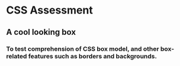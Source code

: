 # CSS Assessment 
## A cool looking box
### To test comprehension of CSS box model, and other box-related features such as borders and backgrounds.
